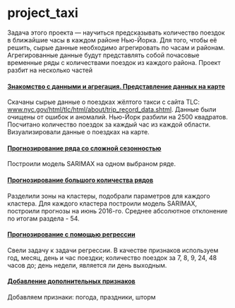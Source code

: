 
# project_taxi

Задача этого проекта — научиться предсказывать количество поездок в ближайшие часы в каждом районе Нью-Йорка. Для того, чтобы её решить, сырые данные необходимо агрегировать по часам и районам. Агрегированные данные будут представлять собой почасовые временные ряды с количествами поездок из каждого района.
Проект разбит на несколько частей

#### [Знакомство с данными и агрегация. Представление данных на карте](https://github.com/adasirotkina/project_taxi/blob/main/project_part1.ipynb)
Скачаны сырые данные о поездках жёлтого такси с сайта TLC: www.nyc.gov/html/tlc/html/about/trip_record_data.shtml. Данные были очищены от ошибок и аномалий. Нью-Йорк разбили на 2500 квадратов. Посчитано количество поездок за каждый час из каждой области. Визуализировали данные о поездках на карте.

#### [Прогнозирование ряда со сложной сезонностью](project_part2.ipynb)
Построили модель SARIMAX на одном выбраном ряде.

#### [Прогнозирование большого количества рядов](project_part3.ipynb)
Разделили зоны на кластеры, подобрали параметров для каждого кластера. Для каждого кластера построили модель SARIMAX, построили прогнозы на июнь 2016-го. Среднее абсолютное отклонение по итогам раздела - 54.


#### [Прогнозирование с помощью регрессии](project_part4.ipynb)
Свели задачу к задачи регрессии. В качестве признаков используем год, месяц, день и час поездки; количество поездок за 7, 8, 9, 24, 48 часов до; день недели, является ли день выходным.

#### [Добавление дополнительных признаков](project_part5.ipynb)
Добавляем признаки: погода, праздники, шторм
